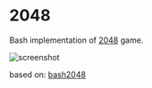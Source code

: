 # 2048

Bash implementation of [2048][original] game.

![screenshot][screenshot]

based on: [bash2048][bash]

[screenshot]: https://raw.github.com/rhoit/2048/dump/screenshot.png
[bash]: https://github.com/mydzor/bash2048
[original]: http://gabrielecirulli.github.io/2048